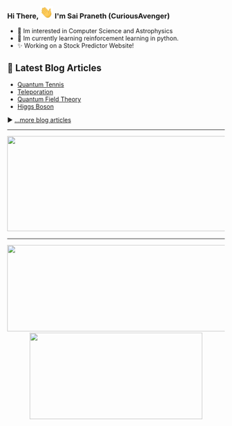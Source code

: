 ### Hi There, <img src="https://raw.githubusercontent.com/CuriousAvenger/CuriousAvenger/main/wave.gif" width="30px"> I'm Sai Praneth (CuriousAvenger)

- 👀 Im interested in Computer Science and Astrophysics
- 🌱 Im currently learning reinforcement learning in python.
- ✨ Working on a Stock Predictor Website!

## 📘 Latest Blog Articles

- [Quantum Tennis](https://curiousavenger.net/blogs/blog-QT.html)
- [Teleporation](https://curiousavenger.net/blogs/blog-TP.html)
- [Quantum Field Theory](https://curiousavenger.net/blogs/blog-QFT.html)
- [Higgs Boson](https://curiousavenger.net/blogs/blog-HB.html)


▶ [...more blog articles](https://curiousavenger.net/blogs.html)

---

  
<p align="center">
  <img width="800" height="220" src="https://streak-stats.demolab.com?user=curiousavenger&theme=highcontrast&hide_border=true&border_radius=5&card_width=800">
</p>


---




<p align="center">
  <img width="600" height="200" src="https://github-readme-stats.vercel.app/api?username=curiousavenger&show_icons=true&theme=vision-friendly-dark">
  <img width="400" height="200" src="https://github-readme-stats.vercel.app/api/top-langs/?username=curiousavenger&size_weight=0.15&count_weight=0.5&layout=compact&theme=vision-friendly-dark">
</p>

